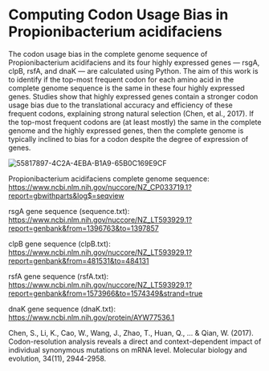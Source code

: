 # Computing Codon Usage Bias in Propionibacterium acidifaciens

The codon usage bias in the complete genome sequence of Propionibacterium acidifaciens and its four highly expressed genes — rsgA, clpB, rsfA, and dnaK — are calculated using Python. The aim of this work is to identify if the top-most frequent codon for each amino acid in the complete genome sequence is the same in these four highly expressed genes. Studies show that highly expressed genes contain a stronger codon usage bias due to the translational accuracy and efficiency of these frequent codons, explaining strong natural selection (Chen, et al., 2017). If the top-most frequent codons are (at least mostly) the same in the complete genome and the highly expressed genes, then the complete genome is typically inclined to bias for a codon despite the degree of expression of genes. 

![55817897-4C2A-4EBA-B1A9-65B0C169E9CF](https://user-images.githubusercontent.com/70722786/132909851-7a02898f-c7fc-402d-8066-5c446a6193c9.jpeg)

Propionibacterium acidifaciens complete genome sequence: https://www.ncbi.nlm.nih.gov/nuccore/NZ_CP033719.1?report=gbwithparts&log$=seqview

rsgA gene sequence (sequence.txt): https://www.ncbi.nlm.nih.gov/nuccore/NZ_LT593929.1?report=genbank&from=1396763&to=1397857

clpB gene sequence (clpB.txt): https://www.ncbi.nlm.nih.gov/nuccore/NZ_LT593929.1?report=genbank&from=481531&to=484131

rsfA gene sequence (rsfA.txt): https://www.ncbi.nlm.nih.gov/nuccore/NZ_LT593929.1?report=genbank&from=1573966&to=1574349&strand=true

dnaK gene sequence (dnaK.txt): https://www.ncbi.nlm.nih.gov/protein/AYW77536.1


Chen, S., Li, K., Cao, W., Wang, J., Zhao, T., Huan, Q., ... & Qian, W. (2017). Codon-resolution analysis reveals a direct and context-dependent impact of individual synonymous mutations on mRNA level. Molecular biology and evolution, 34(11), 2944-2958.
